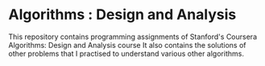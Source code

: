 # Algorithms : Design and Analysis
This repository contains programming assignments of Stanford's Coursera Algorithms: Design and Analysis course
It also contains the solutions of other problems that I practised to understand various other algorithms.
